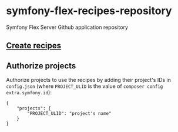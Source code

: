 # symfony-flex-recipes-repository
Symfony Flex Server Github application repository

## [Create recipes](https://github.com/symfony/recipes)

## Authorize projects
Authorize projects to use the recipes by adding their project's IDs in  `config.json` (where `PROJECT_ULID` is the value of `composer config extra.symfony.id`):
```
{
    "projects": {
        "PROJECT_ULID": "project's name"
    }
}
```

